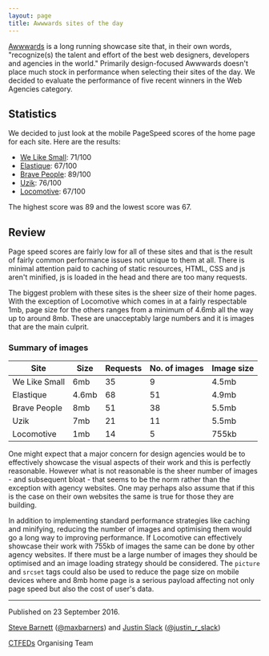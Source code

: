 ```yaml
---
layout: page
title: Awwwards sites of the day
---
```


[Awwwards](http://awwwards.com) is a long running showcase site that, in their own words, "recognize(s) the talent and effort of the best web designers, developers and agencies in the world." Primarily design-focused Awwwards doesn't place much stock in performance when selecting their sites of the day. We decided to evaluate the performance of five recent winners in the Web Agencies category.

## Statistics

We decided to just look at the mobile PageSpeed scores of the home page for each site. Here are the results:

- [We Like Small](https://developers.google.com/speed/pagespeed/insights/?url=http%3A%2F%2Fwww.welikesmall.com%2F): 71/100
- [Elastique](https://developers.google.com/speed/pagespeed/insights/?url=https%3A%2F%2Fwww.elastique.de%2Fwork%2F): 67/100
- [Brave People](https://developers.google.com/speed/pagespeed/insights/?url=http%3A%2F%2Fbravepeople.co%2F&tab=mobile): 89/100
- [Uzik](https://developers.google.com/speed/pagespeed/insights/?url=http%3A%2F%2Fwww.uzik.com%2F): 76/100
- [Locomotive](https://developers.google.com/speed/pagespeed/insights/?url=https%3A%2F%2Flocomotive.ca%2F): 67/100

The highest score was 89 and the lowest score was 67.

## Review

Page speed scores are fairly low for all of these sites and that is the result of fairly common performance issues not unique to them at all. There is minimal attention paid to caching of static resources, HTML, CSS and js aren't minified, js is loaded in the head and there are too many requests.

The biggest problem with these sites is the sheer size of their home pages. With the exception of Locomotive which comes in at a fairly respectable 1mb, page size for the others ranges from a minimum of 4.6mb all the way up to around 8mb. These are unacceptably large numbers and it is images that are the main culprit.

### Summary of images

| Site          | Size  | Requests | No. of images | Image size |
|---------------|-------|----------|---------------|------------|
| We Like Small | 6mb   | 35       | 9             | 4.5mb      |
| Elastique     | 4.6mb | 68       | 51            | 4.9mb      |
| Brave People  | 8mb   | 51       | 38            | 5.5mb      |
| Uzik          | 7mb   | 21       | 11            | 5.5mb      |
| Locomotive    | 1mb   | 14       | 5             | 755kb      |

One might expect that a major concern for design agencies would be to effectively showcase the visual aspects of their work and this is perfectly reasonable. However what is not reasonable is the sheer number of images - and subsequent bloat - that seems to be the norm rather than the exception with agency websites. One may perhaps also assume that if this is the case on their own websites the same is true for those they are building.

In addition to implementing standard performance strategies like caching and minifying, reducing the number of images and optimising them would go a long way to improving performance. If Locomotive can effectively showcase their work with 755kb of images the same can be done by other agency websites. If there must be a large number of images they should be optimised and an image loading strategy should be considered. The `picture` and `srcset` tags could also be used to reduce the page size on mobile devices where and 8mb home page is a serious payload affecting not only page speed but also the cost of user's data.

---

Published on 23 September 2016.

[Steve Barnett](https://naga.co.za/) ([@maxbarners](https://twitter.com/maxbarners)) and [Justin Slack](http://justinslack.com/) ([@justin_r_slack](https://twitter.com/justin_r_slack))

[CTFEDs](http://ctfeds.org/) Organising Team
